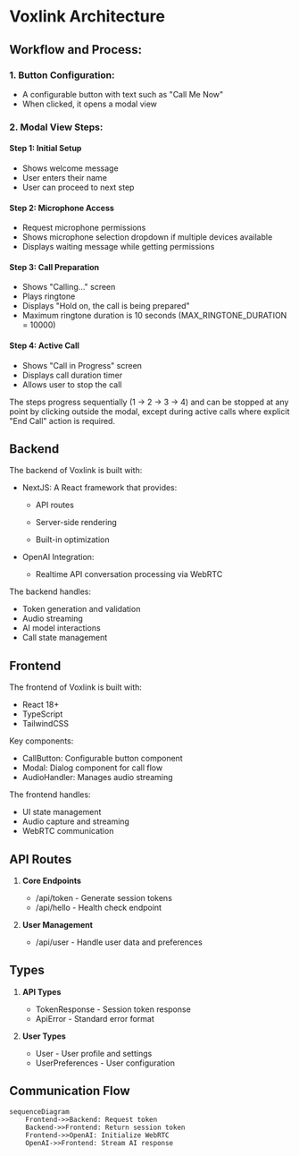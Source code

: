 # Voxlink Architecture

## Workflow and Process:

### 1. Button Configuration:
- A configurable button with text such as "Call Me Now"
- When clicked, it opens a modal view

### 2. Modal View Steps:

#### Step 1: Initial Setup
- Shows welcome message
- User enters their name
- User can proceed to next step

#### Step 2: Microphone Access
- Request microphone permissions
- Shows microphone selection dropdown if multiple devices available
- Displays waiting message while getting permissions

#### Step 3: Call Preparation
- Shows "Calling..." screen
- Plays ringtone
- Displays "Hold on, the call is being prepared"
- Maximum ringtone duration is 10 seconds (MAX_RINGTONE_DURATION = 10000)

#### Step 4: Active Call
- Shows "Call in Progress" screen
- Displays call duration timer
- Allows user to stop the call

The steps progress sequentially (1 → 2 → 3 → 4) and can be stopped at any point by clicking outside the modal, except during active calls where explicit "End Call" action is required.

## Backend
The backend of Voxlink is built with:

- NextJS: A React framework that provides:
  - API routes
  - Server-side rendering

  - Built-in optimization

- OpenAI Integration:
  - Realtime API conversation processing via WebRTC

The backend handles:
- Token generation and validation
- Audio streaming
- AI model interactions
- Call state management


## Frontend
The frontend of Voxlink is built with:
- React 18+
- TypeScript
- TailwindCSS

Key components:
- CallButton: Configurable button component
- Modal: Dialog component for call flow
- AudioHandler: Manages audio streaming

The frontend handles:
- UI state management
- Audio capture and streaming
- WebRTC communication


## API Routes

1. **Core Endpoints**
   - /api/token - Generate session tokens
   - /api/hello - Health check endpoint

2. **User Management**
   - /api/user - Handle user data and preferences

## Types

1. **API Types**
   - TokenResponse - Session token response
   - ApiError - Standard error format

2. **User Types**
   - User - User profile and settings
   - UserPreferences - User configuration

## Communication Flow

```mermaid
sequenceDiagram
    Frontend->>Backend: Request token
    Backend->>Frontend: Return session token
    Frontend->>OpenAI: Initialize WebRTC
    OpenAI->>Frontend: Stream AI response
    
```